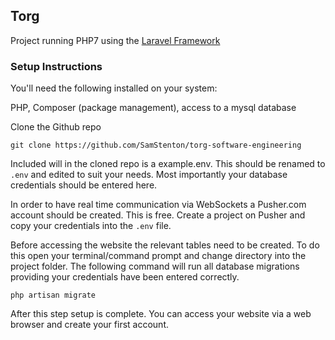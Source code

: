 ## Torg
Project running PHP7 using the <a href="laravel.com">Laravel Framework</a>

### Setup Instructions
 You'll need the following installed on your system: 

PHP, Composer (package management), access to a mysql database

Clone the Github repo

```
git clone https://github.com/SamStenton/torg-software-engineering
```

Included will in the cloned repo is a example.env. This should be renamed to `.env` and edited to suit your needs. Most importantly your database credentials should be entered here.

In order to have real time communication via WebSockets a Pusher.com account should be created. This is free. Create a project on Pusher and copy your credentials into the `.env` file.

Before accessing the website the relevant tables need to be created. To do this open your terminal/command prompt and change directory into the project folder. The following command will run all database migrations providing your credentials have been entered correctly.
```
php artisan migrate
```

After this step setup is complete. You can access your website via a web browser and create your first account. 




